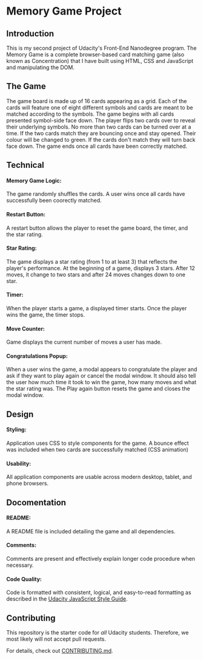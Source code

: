 # Memory Game Project

## Introduction

This is my second project of Udacity's Front-End Nanodegree program. The Memory Game is a complete browser-based card matching game (also known as Concentration) that I have built using HTML, CSS and JavaScript and manipulating the DOM.


## The Game

The game board is made up of 16 cards appearing as a grid. Each of the cards will feature one of eight different symbols and cards are meant to be matched according to the symbols. The game begins with all cards presented symbol-side face down.
The player flips two cards over to reveal their underlying symbols. No more than two cards can be turned over at a time.
If the two cards match they are bouncing once and stay opened. Their colour will be changed to green.
If the cards don't match they will turn back face down. 
The game ends once all cards have been correctly matched.


## Technical

#### Memory Game Logic:
The game randomly shuffles the cards. A user wins once all cards have successfully been coorectly matched.

#### Restart Button: 
A restart button allows the player to reset the game board, the timer, and the star rating.

#### Star Rating: 
The game displays a star rating (from 1 to at least 3) that reflects the player's performance. At the beginning of a game, displays  3 stars. After 12 moves, it change to two stars and after 24 moves changes down to one star.

#### Timer: 
When the player starts a game, a displayed timer starts. Once the player wins the game, the timer stops.

#### Move Counter: 
Game displays the current number of moves a user has made.

#### Congratulations Popup: 
When a user wins the game, a modal appears to congratulate the player and ask if they want to play again or cancel the modal window. It should also tell the user how much time it took to win the game, how many moves and what the star rating was. The Play again button resets the game and closes the modal window.

## Design

#### Styling: 
Application uses CSS to style components for the game. A bounce effect was included when two cards are successfully matched (CSS animation)

#### Usability: 
All application components are usable across modern desktop, tablet, and phone browsers.

## Docomentation


#### README:
A README file is included detailing the game and all dependencies.

#### Comments:
Comments are present and effectively explain longer code procedure when necessary.

#### Code Quality:
Code is formatted with consistent, logical, and easy-to-read formatting as described in the [Udacity JavaScript Style Guide](http://udacity.github.io/frontend-nanodegree-styleguide/javascript.html).

## Contributing

This repository is the starter code for _all_ Udacity students. Therefore, we most likely will not accept pull requests.

For details, check out [CONTRIBUTING.md](CONTRIBUTING.md).
